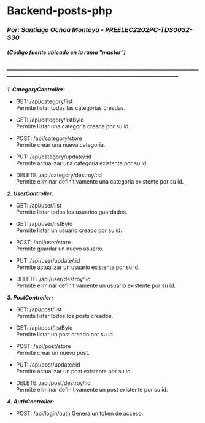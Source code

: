 # Backend-posts-php
### ***Por: Santiago Ochoa Montoya - PREELEC2202PC-TDS0032-S30***  
##### ***(Código fuente ubicado en la rama "master")***  

##### ______________________________________________________________________________________________________________________________________________
***1. CategoryController:***
  
* GET: /api/category/list  
Permite listar todas las categorías creadas. 

* GET: /api/category/listById  
Permite listar una categoría creada por su id. 

* POST: /api/category/store  
Permite crear una nueva categoría.  

* PUT: /api/category/update/:id  
Permite actualizar una categoría existente por su id. 

* DELETE: /api/category/destroy/:id  
Permite eliminar definitivamente una categoría existente por su id. 

***2. UserController:***

* GET: /api/user/list  
Permite listar todos los usuarios guardados. 

* GET: /api/user/listById  
Permite listar un usuario creado por su id. 

* POST: /api/user/store  
Permite guardar un nuevo usuario.  

* PUT: /api/user/update/:id  
Permite actualizar un usuario existente por su id. 

* DELETE: /api/user/destroy/:id  
Permite eliminar definitivamente un usuario existente por su id. 

***3. PostController:***

* GET: /api/post/list  
Permite listar todos los posts creados. 

* GET: /api/post/listById  
Permite listar un post creado por su id. 

* POST: /api/post/store  
Permite crear un nuevo post.  

* PUT: /api/post/update/:id  
Permite actualizar un post existente por su id. 

* DELETE: /api/post/destroy/:id  
Permite eliminar definitivamente un post existente por su id. 

***4. AuthController:***

* POST: /api/login/auth 
Genera un token de acceso.
